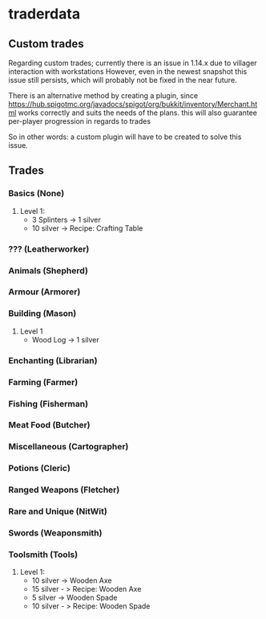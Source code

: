 # traderdata

## Custom trades

Regarding custom trades; currently there is an issue in 1.14.x due to villager
interaction with workstations However, even in the newest snapshot this issue
still persists, which will probably not be fixed in the near future.

There is an alternative method by creating a plugin, since
<https://hub.spigotmc.org/javadocs/spigot/org/bukkit/inventory/Merchant.html>
works correctly and suits the needs of the plans. this will also guarantee
per-player progression in regards to trades

So in other words: a custom plugin will have to be created to solve this issue.

## Trades

### Basics (None)

1. Level 1:
	- 3 Splinters -> 1 silver
	- 10 silver -> Recipe: Crafting Table

### ??? (Leatherworker)

### Animals (Shepherd)

### Armour (Armorer)

### Building (Mason)

1. Level 1
	- Wood Log -> 1 silver

### Enchanting (Librarian)

### Farming (Farmer)

### Fishing (Fisherman)

### Meat Food (Butcher)

### Miscellaneous (Cartographer)

### Potions (Cleric)

### Ranged Weapons (Fletcher)

### Rare and Unique (NitWit)

### Swords (Weaponsmith)

### Toolsmith (Tools)

1. Level 1:
	- 10 silver -> Wooden Axe
	- 15 silver - > Recipe: Wooden Axe
	- 5 silver -> Wooden Spade
	- 10 silver - > Recipe: Wooden Spade
